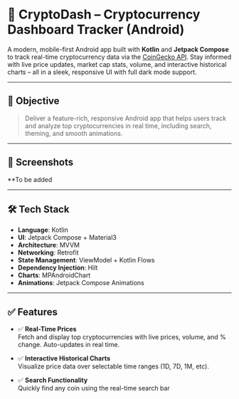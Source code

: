 # 📱 CryptoDash – Cryptocurrency Dashboard Tracker (Android)

A modern, mobile-first Android app built with **Kotlin** and **Jetpack Compose** to track real-time cryptocurrency data via the [CoinGecko API](https://www.coingecko.com/en/api/documentation). 
Stay informed with live price updates, market cap stats, volume, and interactive historical charts – all in a sleek, responsive UI with full dark mode support.

---

## 🎯 Objective

> Deliver a feature-rich, responsive Android app that helps users track and analyze top cryptocurrencies in real time, including search, theming, and smooth animations.

---

## 📸 Screenshots

**To be added

---

## 🛠️ Tech Stack

- **Language**: Kotlin  
- **UI**: Jetpack Compose + Material3  
- **Architecture**: MVVM  
- **Networking**: Retrofit 
- **State Management**: ViewModel + Kotlin Flows  
- **Dependency Injection**: Hilt  
- **Charts**: MPAndroidChart
- **Animations**: Jetpack Compose Animations    


---

## ✅ Features

- ✅ **Real-Time Prices**  
  Fetch and display top cryptocurrencies with live prices, volume, and % change. Auto-updates in real time.

- ✅ **Interactive Historical Charts**  
  Visualize price data over selectable time ranges (1D, 7D, 1M, etc).

- ✅ **Search Functionality**  
  Quickly find any coin using the real-time search bar 

